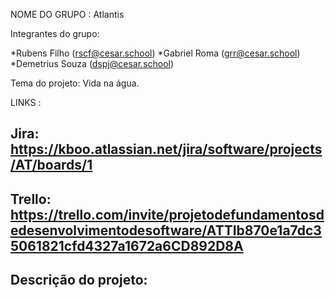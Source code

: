 NOME DO GRUPO : Atlantis

Integrantes do grupo:

*Rubens Filho (rscf@cesar.school)
*Gabriel Roma (grr@cesar.school) 
*Demetrius Souza (dspj@cesar.school)

Tema do projeto: Vida na água.

LINKS :

## Jira: https://kboo.atlassian.net/jira/software/projects/AT/boards/1

## Trello: https://trello.com/invite/projetodefundamentosdedesenvolvimentodesoftware/ATTIb870e1a7dc35061821cfd4327a1672a6CD892D8A

## Descrição do projeto:
